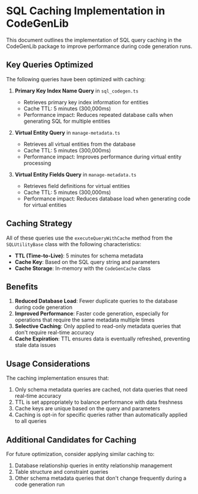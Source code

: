 # SQL Caching Implementation in CodeGenLib

This document outlines the implementation of SQL query caching in the CodeGenLib package to improve performance during code generation runs.

## Key Queries Optimized

The following queries have been optimized with caching:

1. **Primary Key Index Name Query** in `sql_codegen.ts`
   - Retrieves primary key index information for entities
   - Cache TTL: 5 minutes (300,000ms)
   - Performance impact: Reduces repeated database calls when generating SQL for multiple entities

2. **Virtual Entity Query** in `manage-metadata.ts`
   - Retrieves all virtual entities from the database
   - Cache TTL: 5 minutes (300,000ms)
   - Performance impact: Improves performance during virtual entity processing

3. **Virtual Entity Fields Query** in `manage-metadata.ts`
   - Retrieves field definitions for virtual entities
   - Cache TTL: 5 minutes (300,000ms)
   - Performance impact: Reduces database load when generating code for virtual entities

## Caching Strategy

All of these queries use the `executeQueryWithCache` method from the `SQLUtilityBase` class with the following characteristics:

- **TTL (Time-to-Live)**: 5 minutes for schema metadata
- **Cache Key**: Based on the SQL query string and parameters
- **Cache Storage**: In-memory with the `CodeGenCache` class

## Benefits

1. **Reduced Database Load**: Fewer duplicate queries to the database during code generation
2. **Improved Performance**: Faster code generation, especially for operations that require the same metadata multiple times
3. **Selective Caching**: Only applied to read-only metadata queries that don't require real-time accuracy
4. **Cache Expiration**: TTL ensures data is eventually refreshed, preventing stale data issues

## Usage Considerations

The caching implementation ensures that:

1. Only schema metadata queries are cached, not data queries that need real-time accuracy
2. TTL is set appropriately to balance performance with data freshness
3. Cache keys are unique based on the query and parameters
4. Caching is opt-in for specific queries rather than automatically applied to all queries

## Additional Candidates for Caching

For future optimization, consider applying similar caching to:

1. Database relationship queries in entity relationship management
2. Table structure and constraint queries
3. Other schema metadata queries that don't change frequently during a code generation run